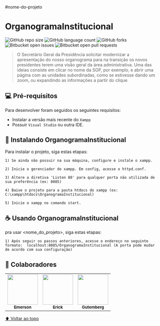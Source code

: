 #nome-do-projeto
# OrganogramaInstitucional 

<!---Esses são exemplos. Veja https://shields.io para outras pessoas ou para personalizar este conjunto de escudos. Você pode querer incluir dependências, status do projeto e informações de licença aqui--->

![GitHub repo size](https://img.shields.io/github/repo-size/iuricode/README-template?style=for-the-badge)
![GitHub language count](https://img.shields.io/github/languages/count/iuricode/README-template?style=for-the-badge)
![GitHub forks](https://img.shields.io/github/forks/iuricode/README-template?style=for-the-badge)
![Bitbucket open issues](https://img.shields.io/bitbucket/issues/iuricode/README-template?style=for-the-badge)
![Bitbucket open pull requests](https://img.shields.io/bitbucket/pr-raw/iuricode/README-template?style=for-the-badge)


> O Secretário Geral da Presidência solicitar modernizar a apresentação do nosso organograma para na transição os novos presidentes terem uma visão geral da área administrativa.
> Uma das ideias consiste em clicar no nome da SGP, por exemplo, e abrir uma página com as unidades subordinadas, como se estivesse dando um zoom, ou expandindo as informações a partir do clique


## 💻 Pré-requisitos

Para desenvolver foram seguidos os seguintes requisitos:
<!---Estes são apenas requisitos de exemplo. Adicionar, duplicar ou remover conforme necessário--->
* Instalar a versão mais recente do `Xampp`
* Possuir `Visual Studio` ou outra IDE. 

## 🚀 Instalando OrganogramaInstitucional

Para instalar o projeto, siga estas etapas:
```
1) Se ainda não possuir na sua máquina, configure e instale o xampp. 

2) Inicie o gerenciador do xampp. Em config, acesse o httpd.conf.

3) Altere a diretiva 'Listen 80' para qualquer porta não utilizada de sua preferência (ex: 8085)

4) Baixe o projeto para a pasta htdocs do xampp (ex: C:\xampp\htdocs\OrganogramaInstitucional)

5) Inicie o xampp no comando start. 
```

## ☕ Usando OrganogramaInstitucional

pra usar <nome_do_projeto>, siga estas etapas:

```
1) Após seguir os passos anteriores, acesse o endereço no seguinte formato:  localhost:8085/OrganogramaInstitucional (A porta pode mudar de acordo com sua configuração)
```


## 🤝 Colaboradores

<table>
  <tr>
    <td align="center">
      <a href="#">
        <img src="https://avatars3.githubusercontent.com/u/31936044" width="100px;"/><br>
        <sub>
          <b>Emerson</b>
        </sub>
      </a>
    </td>
    <td align="center">
      <a href="#">
        <img src="https://avatars3.githubusercontent.com/u/31936044" width="100px;"/><br>
        <sub>
          <b>Erick</b>
        </sub>
      </a>
    </td>
    <td align="center">
      <a href="#">
        <img src="https://avatars3.githubusercontent.com/u/31936044" width="100px;"/><br>
        <sub>
          <b>Gutemberg</b>
        </sub>
      </a>
    </td>
  </tr>
</table>


[⬆ Voltar ao topo](#nome-do-projeto)<br>
